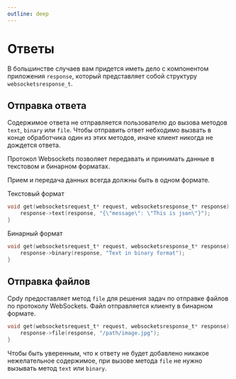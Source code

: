 ```yaml
---
outline: deep
---
```


# Ответы

В большинстве случаев вам придется иметь дело с компонентом приложения `response`, который представляет собой структуру `websocketsresponse_t`.

## Отправка ответа

Содержимое ответа не отправляется пользователю до вызова методов `text`, `binary` или `file`. Чтобы отправить ответ небходимо вызвать в конце обработчика один из этих методов, иначе клиент никогда не дождется ответа.

Протокол Websockets позволяет передавать и принимать данные в текстовом и бинарном форматах.

Прием и передача данных всегда должны быть в одном формате.

Текстовый формат

```C
void get(websocketsrequest_t* request, websocketsresponse_t* response) {
    response->text(response, "{\"message\": \"This is json\"}");
}
```

Бинарный формат

```C
void get(websocketsrequest_t* request, websocketsresponse_t* response) {
    response->binary(response, "Text in binary format");
}
```

## Отправка файлов

Cpdy предоставляет метод `file` для решения задач по отправке файлов по протоколу WebSockets.
Файл отправляется клиенту в бинарном формате.

```C
void get(websocketsrequest_t* request, websocketsresponse_t* response) {
    response->file(response, "/path/image.jpg");
}
```

Чтобы быть уверенным, что к ответу не будет добавлено никакое нежелательное содержимое, при вызове метода `file` не нужно вызывать метод `text` или `binary`.
